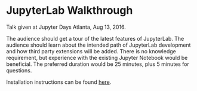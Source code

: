 # JupyterLab Walkthrough

Talk given at Jupyter Days Atlanta, Aug 13, 2016.

The audience should get a tour of the latest features of JupyterLab. The audience should learn about the intended path of JupyterLab development and how third party extensions will be added.
There is no knowledge requirement, but experience with the existing Jupyter Notebook would be beneficial. The preferred duration would be 25 minutes, plus 5 minutes for questions.

Installation instructions can be found [here](https://github.com/jupyter/jupyterlab#user-installation).
